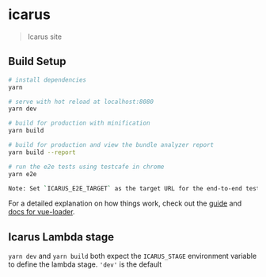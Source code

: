 # icarus

> Icarus site

## Build Setup

``` bash
# install dependencies
yarn

# serve with hot reload at localhost:8080
yarn dev

# build for production with minification
yarn build

# build for production and view the bundle analyzer report
yarn build --report

# run the e2e tests using testcafe in chrome
yarn e2e

Note: Set `ICARUS_E2E_TARGET` as the target URL for the end-to-end tests (e.g.: _http://localhost:8080_)
```

For a detailed explanation on how things work, check out the [guide](http://vuejs-templates.github.io/webpack/) and [docs for vue-loader](http://vuejs.github.io/vue-loader).


## Icarus Lambda stage

`yarn dev` and `yarn build` both expect the `ICARUS_STAGE` environment variable to define the lambda stage. `'dev'` is the default